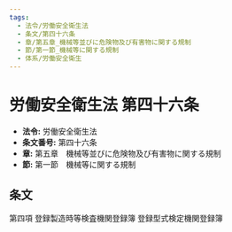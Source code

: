 ```yaml
---
tags:
  - 法令/労働安全衛生法
  - 条文/第四十六条
  - 章/第五章_機械等並びに危険物及び有害物に関する規制
  - 節/第一節_機械等に関する規制
  - 体系/労働安全衛生
---
```

# 労働安全衛生法 第四十六条

- **法令:** 労働安全衛生法
- **条文番号:** 第四十六条
- **章:** 第五章　機械等並びに危険物及び有害物に関する規制
- **節:** 第一節　機械等に関する規制

## 条文
第四項	登録製造時等検査機関登録簿	登録型式検定機関登録簿

